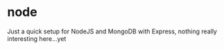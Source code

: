 # node

Just a quick setup for NodeJS and MongoDB with Express, nothing really interesting here...yet
